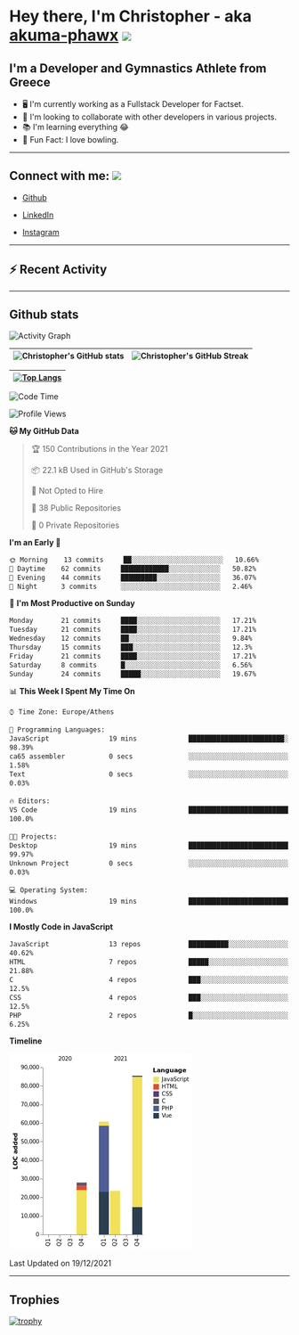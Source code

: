# Hey there, I'm Christopher - aka [akuma-phawx](https://github.com/akuma-phawx) <img src = "https://raw.githubusercontent.com/MartinHeinz/MartinHeinz/master/wave.gif" width = 50px>

## I'm a Developer and Gymnastics Athlete from Greece

- 🖥️ I'm currently working as a Fullstack Developer for Factset.
- 🤲 I'm looking to collaborate with other developers in various projects.
- 📚 I'm learning everything 😂
- 🎳 Fun Fact: I love bowling.

---

## Connect with me: <img src='https://raw.githubusercontent.com/ShahriarShafin/ShahriarShafin/main/Assets/handshake.gif' width="100px">

- [Github](https://github.com/akuma-phawx)

- [LinkedIn](https://www.linkedin.com/in/christopher-vradis-3b9a68151/)

- [Instagram](https://www.instagram.com/chris.vrd_sw/)

---

## ⚡ Recent Activity

<!--START_SECTION:activity-->
<!--END_SECTION:activity-->

---

## Github stats

![Activity Graph](https://activity-graph.herokuapp.com/graph?username=akuma-phawx&theme=dracula)

| ![Christopher's GitHub stats](https://github-readme-stats.vercel.app/api?username=akuma-phawx&show_icons=true&theme=dracula) | ![Christopher's GitHub Streak](https://github-readme-streak-stats.herokuapp.com/?user=akuma-phawx&theme=dracula) |
| ---------------------------------------------------------------------------------------------------------------------------- | ---------------------------------------------------------------------------------------------------------------- |

| [![Top Langs](https://github-readme-stats.vercel.app/api/top-langs/?username=akuma-phawx&show_icons=true&theme=radical)](https://github.com/akuma-phawx/github-readme-stats) |
| ---------------------------------------------------------------------------------------------------------------------------------------------------------------------------- |

<!--START_SECTION:waka-->
![Code Time](http://img.shields.io/badge/Code%20Time-20%20hrs%2034%20mins-blue)

![Profile Views](http://img.shields.io/badge/Profile%20Views-0-blue)

**🐱 My GitHub Data** 

> 🏆 150 Contributions in the Year 2021
 > 
> 📦 22.1 kB Used in GitHub's Storage 
 > 
> 🚫 Not Opted to Hire
 > 
> 📜 38 Public Repositories 
 > 
> 🔑 0 Private Repositories  
 > 
**I'm an Early 🐤** 

```text
🌞 Morning    13 commits     ██░░░░░░░░░░░░░░░░░░░░░░░   10.66% 
🌆 Daytime    62 commits     ████████████░░░░░░░░░░░░░   50.82% 
🌃 Evening    44 commits     █████████░░░░░░░░░░░░░░░░   36.07% 
🌙 Night      3 commits      ░░░░░░░░░░░░░░░░░░░░░░░░░   2.46%

```
📅 **I'm Most Productive on Sunday** 

```text
Monday       21 commits     ████░░░░░░░░░░░░░░░░░░░░░   17.21% 
Tuesday      21 commits     ████░░░░░░░░░░░░░░░░░░░░░   17.21% 
Wednesday    12 commits     ██░░░░░░░░░░░░░░░░░░░░░░░   9.84% 
Thursday     15 commits     ███░░░░░░░░░░░░░░░░░░░░░░   12.3% 
Friday       21 commits     ████░░░░░░░░░░░░░░░░░░░░░   17.21% 
Saturday     8 commits      █░░░░░░░░░░░░░░░░░░░░░░░░   6.56% 
Sunday       24 commits     █████░░░░░░░░░░░░░░░░░░░░   19.67%

```


📊 **This Week I Spent My Time On** 

```text
⌚︎ Time Zone: Europe/Athens

💬 Programming Languages: 
JavaScript               19 mins             ████████████████████████░   98.39% 
ca65 assembler           0 secs              ░░░░░░░░░░░░░░░░░░░░░░░░░   1.58% 
Text                     0 secs              ░░░░░░░░░░░░░░░░░░░░░░░░░   0.03%

🔥 Editors: 
VS Code                  19 mins             █████████████████████████   100.0%

🐱‍💻 Projects: 
Desktop                  19 mins             █████████████████████████   99.97% 
Unknown Project          0 secs              ░░░░░░░░░░░░░░░░░░░░░░░░░   0.03%

💻 Operating System: 
Windows                  19 mins             █████████████████████████   100.0%

```

**I Mostly Code in JavaScript** 

```text
JavaScript               13 repos            ██████████░░░░░░░░░░░░░░░   40.62% 
HTML                     7 repos             █████░░░░░░░░░░░░░░░░░░░░   21.88% 
C                        4 repos             ███░░░░░░░░░░░░░░░░░░░░░░   12.5% 
CSS                      4 repos             ███░░░░░░░░░░░░░░░░░░░░░░   12.5% 
PHP                      2 repos             █░░░░░░░░░░░░░░░░░░░░░░░░   6.25%

```


**Timeline**

![Chart not found](https://raw.githubusercontent.com/akuma-phawx/akuma-phawx/main/charts/bar_graph.png) 


 Last Updated on 19/12/2021
<!--END_SECTION:waka-->

---

## Trophies

[![trophy](https://github-profile-trophy.vercel.app/?username=akuma-phawx&theme=onedark)](https://github.com/ryo-ma/github-profile-trophy)

